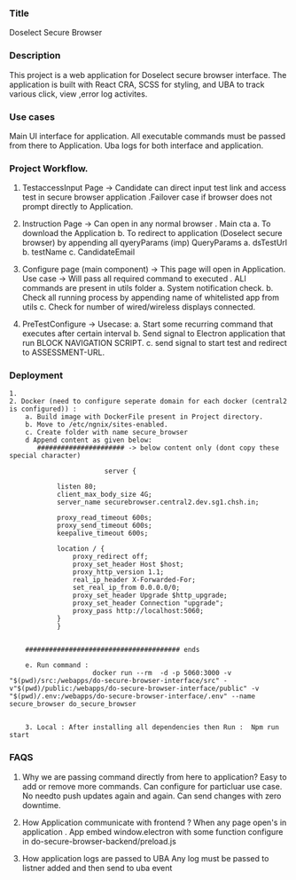 ### Title
Doselect Secure Browser

### Description
This project is a  web application for Doselect secure browser interface. The application is built with React CRA, SCSS for styling, and UBA to track various click, view ,error log activites.


### Use cases
Main UI interface for application.
All executable commands must be passed from there to Application.
Uba logs for both interface and application.


### Project Workflow.


1. TestaccessInput Page -> Candidate can direct input test link and access test in secure browser application .Failover case if browser does not prompt directly to Application.

2. Instruction Page -> Can open in any normal browser .
    Main cta 
        a. To download the Application
        b. To redirect to application (Doselect secure browser) by appending all qyeryParams (imp)
    QueryParams 
        a. dsTestUrl 
        b. testName
        c. CandidateEmail

3. Configure page (main component) -> This page will open in Application.
    Use case -> Will pass all required command to executed  . ALl commands are present in utils folder
        a. System notification check.
        b. Check all running process by appending name of whitelisted app from utils 
        c. Check for number of wired/wireless displays connected.

4. PreTestConfigure ->
    Usecase:
        a. Start some recurring command that executes after certain interval
        b. Send signal to Electron application that run BLOCK NAVIGATION SCRIPT.
        c. send signal to start test and redirect to ASSESSMENT-URL.


### Deployment
    1.
    2. Docker (need to configure seperate domain for each docker (central2 is configured)) : 
        a. Build image with DockerFile present in Project directory.
        b. Move to /etc/ngnix/sites-enabled.
        c. Create folder with name secure_browser
        d Append content as given below:
           ###################### -> below content only (dont copy these special character)

                            server {

                listen 80;
                client_max_body_size 4G;
                server_name securebrowser.central2.dev.sg1.chsh.in;

                proxy_read_timeout 600s;
                proxy_send_timeout 600s;
                keepalive_timeout 600s;

                location / {
                    proxy_redirect off;
                    proxy_set_header Host $host;
                    proxy_http_version 1.1;
                    real_ip_header X-Forwarded-For;
                    set_real_ip_from 0.0.0.0/0;
                    proxy_set_header Upgrade $http_upgrade;
                    proxy_set_header Connection "upgrade";
                    proxy_pass http://localhost:5060;
                }
                }


        ####################################### ends

        e. Run command :
                         docker run --rm  -d -p 5060:3000 -v "$(pwd)/src:/webapps/do-secure-browser-interface/src" -v"$(pwd)/public:/webapps/do-secure-browser-interface/public" -v "$(pwd)/.env:/webapps/do-secure-browser-interface/.env" --name secure_browser do_secure_browser
                         

        3. Local : After installing all dependencies then Run :  Npm run start


### FAQS
1. Why we are passing command directly from here to application?
   Easy to add or remove more commands. Can configure for particluar use case. No needto push updates again and again.
   Can send changes with zero downtime.

2. How Application communicate with frontend ?
   When any page open's in application . App embed window.electron with some function configure in do-secure-browser-backend/preload.js

3.  How application logs are passed to UBA
    Any log must be passed to listner added and then send to uba event 




 


